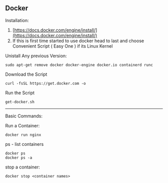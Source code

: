 Docker 
---
Installation: 
1. [https://docs.docker.com/engine/install/](https://docs.docker.com/engine/install/)
2.   If this is first time started to use docker head to last and choose Convenient Script ( Easy One ) if its Linux Kernel 

Unistall Any previous Version: 
```
sudo apt-get remove docker docker-engine docker.io containerd runc
```
Download the Script
```
curl -fsSL https://get.docker.com -o 
```
Run the Script
```
get-docker.sh
```
---
Basic Commands:

Run a Container: 
```
docker run nginx
```
ps - list containers
```
docker ps
docker ps -a
```
stop a container:
```
docker stop <container names>
```





<!--stackedit_data:
eyJoaXN0b3J5IjpbLTE2NTQzNTk4NTYsMTM4OTgxMDg3M119
-->